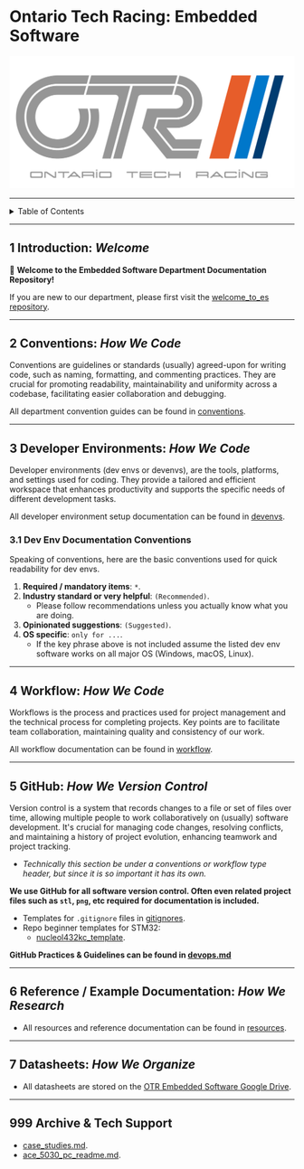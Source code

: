 # Ontario Tech Racing: Embedded Software

![OTR Logo.png](OTR%20Logo.png)

---

<details markdown="1">
  <summary>Table of Contents</summary>

- [1 Introduction: _Welcome_](#1-introduction-welcome)
- [2 Conventions: _How We Code_](#2-conventions-how-we-code)
- [3 Developer Environments: _How We
  Code_](#3-developer-environments-how-we-code)
    - [3.1 Dev Env Documentation Conventions](#31-dev-env-documentation-conventions)
- [4 Workflow: _How We Code_](#4-workflow-how-we-code)
- [5 GitHub: _How We Version Control_](#5-github-how-we-version-control)
- [6 Reference / Example Documentation: _How We
  Research_](#6-reference--example-documentation-how-we-research)
- [7 Datasheets: _How We Organize_](#7-datasheets-how-we-organize)
- [999 Archive & Tech Support](#999-archive--tech-support)

</details>

---

## 1 Introduction: _Welcome_

👋 **Welcome to the Embedded Software Department Documentation Repository!**

If you are new to our department, please first visit
the [welcome_to_es repository](https://github.com/OntarioTechRacing/welcome_to_es).

---

## 2 Conventions: _How We Code_

Conventions are guidelines or standards (usually) agreed-upon for writing code,
such as naming, formatting, and commenting practices. They are crucial for
promoting readability, maintainability and uniformity across a codebase,
facilitating easier collaboration and debugging.

All department convention guides can be found in [conventions](conventions).

---

## 3 Developer Environments: _How We Code_

Developer environments (dev envs or devenvs), are the tools, platforms, and
settings used for coding. They provide a tailored and efficient workspace that
enhances productivity and supports the specific needs of different development
tasks.

All developer environment setup documentation can be found
in [devenvs](devenvs).

### 3.1 Dev Env Documentation Conventions

Speaking of conventions, here are the basic conventions used for quick
readability for dev envs.

1. **Required / mandatory items**: `*`.
2. **Industry standard or very helpful**: `(Recommended)`.
    - Please follow recommendations unless you actually know what you are doing.
3. **Opinionated suggestions**: `(Suggested)`.
4. **OS specific**: `only for ...`.
    - If the key phrase above is not included assume the listed dev env software
      works on all major OS (Windows, macOS, Linux).

---

## 4 Workflow: _How We Code_

Workflows is the process and practices used for project management and the
technical process for completing projects. Key points are to facilitate team
collaboration, maintaining quality and consistency of our work.

All workflow documentation can be found in [workflow](workflow).

---

## 5 GitHub: _How We Version Control_

Version control is a system that records changes to a file or set of files over
time, allowing multiple people to work collaboratively on (usually) software
development. It's crucial for managing code changes, resolving conflicts, and
maintaining a history of project evolution, enhancing teamwork and project
tracking.

- _Technically this section be under a conventions or workflow type header, but
  since it is so important it has its own._

**We use GitHub for all software version control. Often even related project
files such as `stl`, `png`, etc required for documentation is included.**

- Templates for `.gitignore` files in [gitignores](gitignores).
- Repo beginner templates for STM32:
    - [nucleol432kc_template](https://github.com/OntarioTechRacing/nucleol432kc_template).

**GitHub Practices & Guidelines can be found
in [devops.md](conventions%2Fdevops.md)**

---

## 6 Reference / Example Documentation: _How We Research_

- All resources and reference documentation can be found
  in [resources](resources).

---

## 7 Datasheets: _How We Organize_

- All datasheets are stored on
  the [OTR Embedded Software Google Drive](https://drive.google.com/drive/folders/0AHPA2ZoOBCtSUk9PVA).

---

## 999 Archive & Tech Support

- [case_studies.md](resources%2Fcase_studies.md).
- [ace_5030_pc_readme.md](resources%2Face_5030_pc_readme.md).
